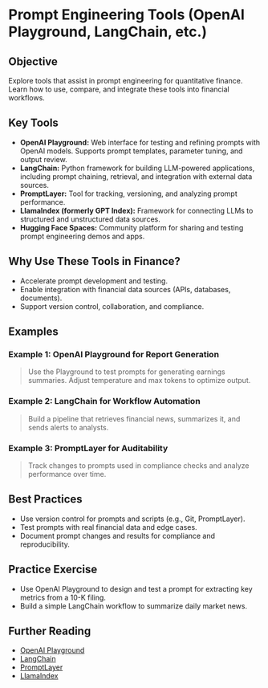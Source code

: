 # Prompt Engineering Tools (OpenAI Playground, LangChain, etc.)

## Objective
Explore tools that assist in prompt engineering for quantitative finance. Learn how to use, compare, and integrate these tools into financial workflows.

## Key Tools
- **OpenAI Playground:** Web interface for testing and refining prompts with OpenAI models. Supports prompt templates, parameter tuning, and output review.
- **LangChain:** Python framework for building LLM-powered applications, including prompt chaining, retrieval, and integration with external data sources.
- **PromptLayer:** Tool for tracking, versioning, and analyzing prompt performance.
- **LlamaIndex (formerly GPT Index):** Framework for connecting LLMs to structured and unstructured data sources.
- **Hugging Face Spaces:** Community platform for sharing and testing prompt engineering demos and apps.

## Why Use These Tools in Finance?
- Accelerate prompt development and testing.
- Enable integration with financial data sources (APIs, databases, documents).
- Support version control, collaboration, and compliance.

## Examples
### Example 1: OpenAI Playground for Report Generation
> Use the Playground to test prompts for generating earnings summaries. Adjust temperature and max tokens to optimize output.

### Example 2: LangChain for Workflow Automation
> Build a pipeline that retrieves financial news, summarizes it, and sends alerts to analysts.

### Example 3: PromptLayer for Auditability
> Track changes to prompts used in compliance checks and analyze performance over time.

## Best Practices
- Use version control for prompts and scripts (e.g., Git, PromptLayer).
- Test prompts with real financial data and edge cases.
- Document prompt changes and results for compliance and reproducibility.

## Practice Exercise
- Use OpenAI Playground to design and test a prompt for extracting key metrics from a 10-K filing.
- Build a simple LangChain workflow to summarize daily market news.

## Further Reading
- [OpenAI Playground](https://platform.openai.com/playground)
- [LangChain](https://python.langchain.com/)
- [PromptLayer](https://www.promptlayer.com/)
- [LlamaIndex](https://gpt-index.readthedocs.io/)
